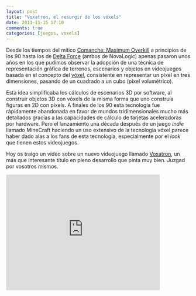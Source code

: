 ```yaml
---
layout: post
title: "Voxatron, el resurgir de los vóxels"
date: 2011-11-15 17:10
comments: true
categories: [juegos, voxels]
---
```

Desde los tiempos del mítico [Comanche: Maximum Overkill](http://en.wikipedia.org/wiki/Comanche_series) a principios de los 90 hasta los de [Delta Force](http://en.wikipedia.org/wiki/Delta_Force_%28video_game%29) (ambos de NovaLogic) apenas pasaron unos años en los que pudimos observar la adopción de una técnica de representación gráfica de terrenos, escenarios y objetos en videojuegos basada en el concepto del [vóxel](http://en.wikipedia.org/wiki/Voxel), consistente en representar un píxel en tres dimensiones, pasando de un cuadrado a un cubo (píxel volumétrico).

Esta idea simplificaba los cálculos de escenarios 3D por software, al construir objetos 3D con vóxels de la misma forma que uno construía figuras en 2D con píxels. A finales de los 90 esta tecnología fue rápidamente abandonada en favor de mundos tridimensionales mucho más detallados gracias a las capacidades de cálculo de tarjetas aceleradoras por hardware. Pero el lanzamiento una década después de un juego _indie_ llamado MineCraft haciendo un uso extensivo de la tecnología vóxel parece haber dado alas a los fans de esta tecnología, especialmente por el _look_ que tienen estos videojuegos.

Hoy os traigo un vídeo sobre un nuevo videojuego llamado [Voxatron](http://www.voxatron.com), un más que interesante título en pleno desarrollo que pinta muy bien. Juzgad por vosotros mismos.

<iframe width="420" height="315" src="http://www.youtube.com/embed/EKdRri5jSMs" frameborder="0" allowfullscreen></iframe>
